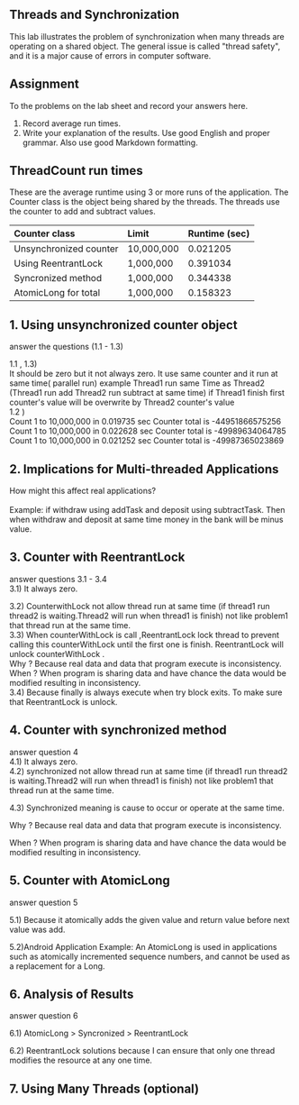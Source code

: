 ## Threads and Synchronization

This lab illustrates the problem of synchronization when many threads are operating on a shared object.  The general issue is called "thread safety", and it is a major cause of errors in computer software.

## Assignment

To the problems on the lab sheet and record your answers here.

1. Record average run times.
2. Write your explanation of the results.  Use good English and proper grammar.  Also use good Markdown formatting.

## ThreadCount run times

These are the average runtime using 3 or more runs of the application.
The Counter class is the object being shared by the threads.
The threads use the counter to add and subtract values.

| Counter class           | Limit              | Runtime (sec)   |
|:------------------------|:-------------------|-----------------|
| Unsynchronized counter  |     10,000,000     |  0.021205       |
| Using ReentrantLock     |      1,000,000     |  0.391034       |
| Syncronized method      |      1,000,000     |  0.344338       |
| AtomicLong for total    |      1,000,000     |  0.158323       |

## 1. Using unsynchronized counter object

answer the questions (1.1 - 1.3)

1.1 , 1.3) <br />
It should be zero but it not always zero.
It use same counter and it run at same time( parallel run) example Thread1 run same Time as Thread2 (Thread1 run add Thread2 run subtract at same time) if Thread1 finish first counter's value will be overwrite by Thread2 counter's value <br />
1.2 ) <br />
Count 1 to 10,000,000 in 0.019735 sec
Counter total is -44951866575256
<br />
Count 1 to 10,000,000 in 0.022628 sec
Counter total is -49989634064785
<br />
Count 1 to 10,000,000 in 0.021252 sec
Counter total is -49987365023869
## 2. Implications for Multi-threaded Applications

How might this affect real applications?  
<br />
Example: if withdraw using addTask and deposit using subtractTask. Then when withdraw and deposit at same time money in the bank will be minus value.

## 3. Counter with ReentrantLock

answer questions 3.1 - 3.4 <br />
3.1) It always zero.  <br />

3.2) CounterwithLock not allow thread run at same time (if thread1 run thread2 is waiting.Thread2 will run when thread1 is finish) not like problem1 that thread run at the same time.
<br />
3.3) When counterWithLock is call ,ReentrantLock lock thread to prevent calling this counterWithLock until the first one is finish. ReentrantLock will unlock counterWithLock .
<br />
Why ? Because real data and data that program execute is inconsistency.
<br />
When ? When program is sharing data and have chance the data would be modified resulting in inconsistency.
<br />
3.4) Because finally is always execute when try block exits. To make sure that ReentrantLock is unlock.

## 4. Counter with synchronized method

answer question 4 <br />
4.1)  It always zero. 
<br />
4.2) synchronized not allow thread run at same time (if thread1 run thread2 is waiting.Thread2 will run when thread1 is finish) not like problem1 that thread run at the same time.
<br />

4.3) Synchronized meaning is cause to occur or operate at the same time.
<br />

Why ? Because real data and data that program execute is inconsistency.
<br />

When ? When program is sharing data and have chance the data would be modified resulting in inconsistency.
 
## 5. Counter with AtomicLong

answer question 5
<br />

5.1) Because it atomically adds the given value and return value before next value was add.
<br />

5.2)Android Application Example: An AtomicLong is used in applications such as atomically incremented sequence numbers, and cannot be used as a replacement for a Long. 

## 6. Analysis of Results

answer question 6
<br />

6.1) AtomicLong > Syncronized > ReentrantLock
<br />

6.2) ReentrantLock solutions because I can ensure that only one thread modifies the resource at any one time.

## 7. Using Many Threads (optional)

